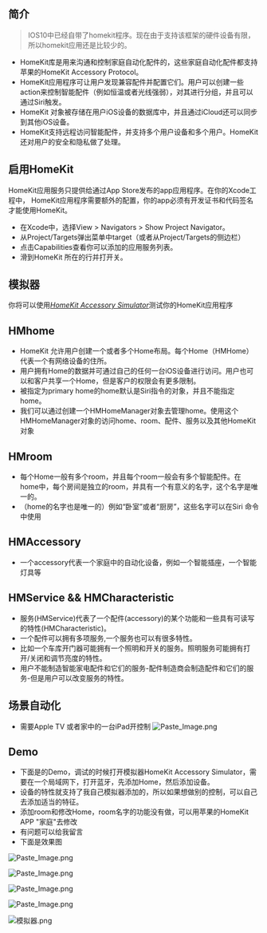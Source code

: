 ## 简介

> IOS10中已经自带了homekit程序。现在由于支持该框架的硬件设备有限，所以homekit应用还是比较少的。
- HomeKit库是用来沟通和控制家庭自动化配件的，这些家庭自动化配件都支持苹果的HomeKit Accessory Protocol。
- HomeKit应用程序可让用户发现兼容配件并配置它们。用户可以创建一些action来控制智能配件（例如恒温或者光线强弱），对其进行分组，并且可以通过Siri触发。
- HomeKit 对象被存储在用户iOS设备的数据库中，并且通过iCloud还可以同步到其他iOS设备。
- HomeKit支持远程访问智能配件，并支持多个用户设备和多个用户。HomeKit 还对用户的安全和隐私做了处理。

## 启用HomeKit
HomeKit应用服务只提供给通过App Store发布的app应用程序。在你的Xcode工程中， HomeKit应用程序需要额外的配置，你的app必须有开发证书和代码签名才能使用HomeKit。

- 在Xcode中，选择View > Navigators > Show Project Navigator。
- 从Project/Targets弹出菜单中target（或者从Project/Targets的侧边栏）
- 点击Capabilities查看你可以添加的应用服务列表。
- 滑到HomeKit 所在的行并打开关。

## 模拟器
你将可以使用[*HomeKit Accessory Simulator*](https://developer.apple.com/library/ios/documentation/NetworkingInternet/Conceptual/HomeKitDeveloperGuide/EnablingHomeKit/EnablingHomeKit.html#//apple_ref/doc/uid/TP40015050-CH2-SW3)测试你的HomeKit应用程序

## HMhome
 - HomeKit 允许用户创建一个或者多个Home布局。每个Home（HMHome）代表一个有网络设备的住所。
 - 用户拥有Home的数据并可通过自己的任何一台iOS设备进行访问。用户也可以和客户共享一个Home，但是客户的权限会有更多限制。
 - 被指定为primary home的home默认是Siri指令的对象，并且不能指定home。
 - 我们可以通过创建一个HMHomeManager对象去管理home。使用这个HMHomeManager对象的访问home、room、配件、服务以及其他HomeKit对象

## HMroom

- 每个Home一般有多个room，并且每个room一般会有多个智能配件。在home中，每个房间是独立的room，并具有一个有意义的名字，这个名字是唯一的。
- （home的名字也是唯一的）例如“卧室”或者“厨房”，这些名字可以在Siri 命令中使用

## HMAccessory
- 一个accessory代表一个家庭中的自动化设备，例如一个智能插座，一个智能灯具等

## HMService && HMCharacteristic
- 服务(HMService)代表了一个配件(accessory)的某个功能和一些具有可读写的特性(HMCharacteristic)。
- 一个配件可以拥有多项服务,一个服务也可以有很多特性。
- 比如一个车库开门器可能拥有一个照明和开关的服务。照明服务可能拥有打开/关闭和调节亮度的特性。
- 用户不能制造智能家电配件和它们的服务-配件制造商会制造配件和它们的服务-但是用户可以改变服务的特性。
## 场景自动化

- 需要Apple TV 或者家中的一台iPad开控制
![Paste_Image.png](http://upload-images.jianshu.io/upload_images/2516123-e7152bd4c7c281d5.png?imageMogr2/auto-orient/strip%7CimageView2/2/w/400)

## Demo

- 下面是的Demo，调试的时候打开模拟器HomeKit Accessory Simulator，需要在一个局域网下，打开蓝牙，先添加Home，然后添加设备。
- 设备的特性就支持了我自己模拟器添加的，所以如果想做别的控制，可以自己去添加适当的特征。
- 添加room和修改Home，room名字的功能没有做，可以用苹果的HomeKit APP "家庭"去修改
- 有问题可以给我留言
- 下面是效果图


![Paste_Image.png](http://upload-images.jianshu.io/upload_images/2516123-12b8c08988f451f4.png?imageMogr2/auto-orient/strip%7CimageView2/2/w/400)


![Paste_Image.png](http://upload-images.jianshu.io/upload_images/2516123-4372be5542dc41db.png?imageMogr2/auto-orient/strip%7CimageView2/2/w/400)

![Paste_Image.png](http://upload-images.jianshu.io/upload_images/2516123-d349d4965a940138.png?imageMogr2/auto-orient/strip%7CimageView2/2/w/400)


![Paste_Image.png](http://upload-images.jianshu.io/upload_images/2516123-871198c79d1539a3.png?imageMogr2/auto-orient/strip%7CimageView2/2/w/400)


![模拟器.png](http://upload-images.jianshu.io/upload_images/2516123-514a044d90ac9629.png?imageMogr2/auto-orient/strip%7CimageView2/2/w/1240)
